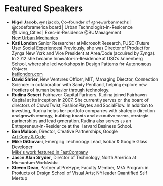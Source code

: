 # Featured Speakers

- **Nigel Jacob**, @nsjacob, Co-founder of @newurbanmechs | @codeforamerica board | Urban Technologist-in-Residence @Living_Cities | Exec-in-Residence @BUManagement  
[New Urban Mechanics](http://newurbanmechanics.org/ "New Urban Mechanics")
- **Kati London** Senior Researcher at Microsoft Research, FUSE (Future User Social Experiences) Previously, she was Director of Product for Zynga New York and Vice President at Area/Code (acquired by Zynga). In 2012 she became Innovator-in-Residence at USC’s Annenberg School, where she led workshops in Design Patterns for Autonomous Objects.  
[katilondon.com](http://www.katilondon.com/)
- **David Shrier**, New Ventures Officer, MIT, Managing Director, Connection Science: in collaboration with Sandy Pentland, helping explore new frontiers of human behavior through technology.
-  **Rudina Seseri**, Fairhaven Capital Partners. Rudina joined Fairhaven Capital at its inception in 2007. She currently serves on the board of directors of CrowdTwist, FashionPlaytes and SocialFlow. In addition to investing, Rudina helps her portfolio companies with strategic direction and growth strategy, building boards and executive teams, strategic partnerships and lead generation. Rudina also serves as an Entrepreneur-In-Residence at the Harvard Business School.
- **Ben Malbon**, Director, Creative Partnerships, Google <br />
[Art Copy & Code](http://www.artcopycode.com/)
- **Mike DiGiovani**, Emerging Technology Lead, Isobar & Google Glass Developer<br />
[Mike's work featured in FastCompany](http://www.fastcompany.com/3027054/most-innovative-companies/look-ma-no-hands-tilt-control-brings-touchless-navigation-to-googl)
- **Jason Alan Snyder**, Director of Technology, North America at Momentum Worldwide
- **Steven Dean**, Partner at PreHype; Faculty Member, MFA Program in Products of Design School of Visual Arts; NY leader Quantified Self Meetup